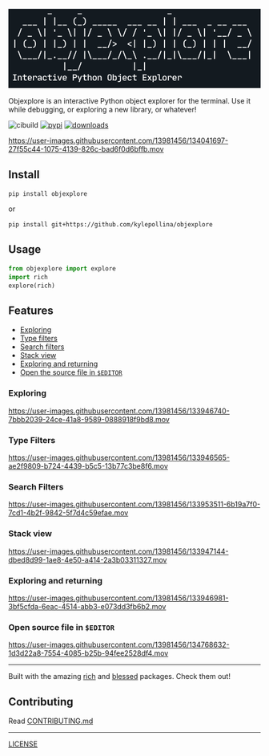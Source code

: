 
![logo](images/logo.png)

Objexplore is an interactive Python object explorer for the terminal. Use it while debugging, or exploring a new library, or whatever!

![cibuild](https://github.com/kylepollina/objexplore/actions/workflows/python-app.yml/badge.svg) [![pypi](https://img.shields.io/pypi/v/objexplore.svg)](https://pypi.org/project/objexplore/) [![downloads](https://img.shields.io/pypi/dm/objexplore)](https://img.shields.io/pypi/dm/objexplore)

https://user-images.githubusercontent.com/13981456/134041697-27f55c44-1075-4139-826c-bad6f0d6bffb.mov






## Install

```
pip install objexplore
```

or

```
pip install git+https://github.com/kylepollina/objexplore
```

## Usage

```python
from objexplore import explore
import rich
explore(rich)
```

## Features

- [Exploring](#exploring)
- [Type filters](#type-filters)
- [Search filters](#search-filters)
- [Stack view](#stack-view)
- [Exploring and returning](#exploring-and-returning)
- [Open the source file in `$EDITOR`](#open-source-file-in-editor)


### Exploring

https://user-images.githubusercontent.com/13981456/133946740-7bbb2039-24ce-41a8-9589-0888918f9bd8.mov


### Type Filters

https://user-images.githubusercontent.com/13981456/133946565-ae2f9809-b724-4439-b5c5-13b77c3be8f6.mov

### Search Filters

https://user-images.githubusercontent.com/13981456/133953511-6b19a7f0-7cd1-4b2f-9842-5f7d4c59efae.mov


### Stack view

https://user-images.githubusercontent.com/13981456/133947144-dbed8d99-1ae8-4e50-a414-2a3b03311327.mov


### Exploring and returning


https://user-images.githubusercontent.com/13981456/133946981-3bf5cfda-6eac-4514-abb3-e073dd3fb6b2.mov

### Open source file in `$EDITOR`

https://user-images.githubusercontent.com/13981456/134768632-1d3d22a8-7554-4085-b25b-94fee2528df4.mov


-----

Built with the amazing [rich](https://github.com/willmcgugan/rich) and [blessed](https://github.com/jquast/blessed) packages. Check them out!


## Contributing
Read [CONTRIBUTING.md](CONTRIBUTING.md)

------

[LICENSE](LICENSE)
